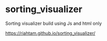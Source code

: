 # sorting_visualizer
Sorting visualizer build using Js and html only 
 
 https://riahtam.github.io/sorting_visualizer/


